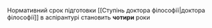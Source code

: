 Нормативний срок підготовки [[Ступінь доктора філософії|доктора філософії]] в аспірантурі становить **чотири** роки